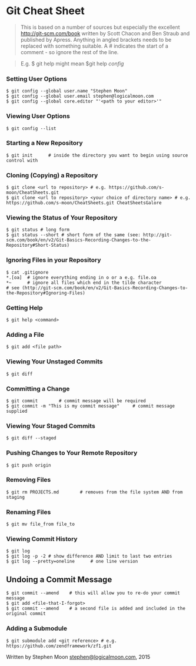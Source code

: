 # Git Cheat Sheet

> This is based on a number of sources but especially the excellent http://git-scm.com/book
> written by Scott Chacon and Ben Straub and published by Apress.
> Anything in angled brackets needs to be replaced with something suitable.
> A # indicates the start of a comment - so ignore the rest of the line.

> E.g. $ git help <command> might mean $git help *config*

### Setting User Options
```
$ git config --global user.name "Stephen Moon"
$ git config --global user.email stephen@logicalmoon.com
$ git config --global core.editor "'<path to your editor>'" 
```

### Viewing User Options
```
$ git config --list
```

### Starting a New Repository
```
$ git init		# inside the directory you want to begin using source control with
```

### Cloning (Copying) a Repository
```
$ git clone <url to repository> # e.g. https://github.com/s-moon/CheatSheets.git
$ git clone <url to repository> <your choice of directory name> # e.g. https://github.com/s-moon/CheatSheets.git CheatSheetsGalore
```

### Viewing the Status of Your Repository
```
$ git status # long form
$ git status --short # short form of the same (see: http://git-scm.com/book/en/v2/Git-Basics-Recording-Changes-to-the-Repository#Short-Status)
```

### Ignoring Files in your Repository
```
$ cat .gitignore
*.[oa] 	# ignore everything ending in o or a e.g. file.oa
*~ 		# ignore all files which end in the tilde character
# see (http://git-scm.com/book/en/v2/Git-Basics-Recording-Changes-to-the-Repository#Ignoring-Files)
```

### Getting Help
```
$ git help <command>
```

### Adding a File
```
$ git add <file path>
```

### Viewing Your Unstaged Commits
```
$ git diff
```

### Committing a Change
```
$ git commit		# commit message will be required
$ git commit -m "This is my commit message"		# commit message supplied
```

### Viewing Your Staged Commits
```
$ git diff --staged
```

### Pushing Changes to Your Remote Repository
```
$ git push origin
```

### Removing Files
```
$ git rm PROJECTS.md		# removes from the file system AND from staging
```

### Renaming Files
```
$ git mv file_from file_to
```

### Viewing Commit History
```
$ git log
$ git log -p -2	# show difference AND limit to last two entries
$ git log --pretty=oneline		# one line version
```

## Undoing a Commit Message
```
$ git commit --amend	# this will allow you to re-do your commit message
$ git add <file-that-I-forgot>
$ git commit --amend	# a second file is added and included in the original commit
```

### Adding a Submodule
```
$ git submodule add <git reference> # e.g. https://github.com/zendframework/zf1.git
```

Written by Stephen Moon stephen@logicalmoon.com, 2015